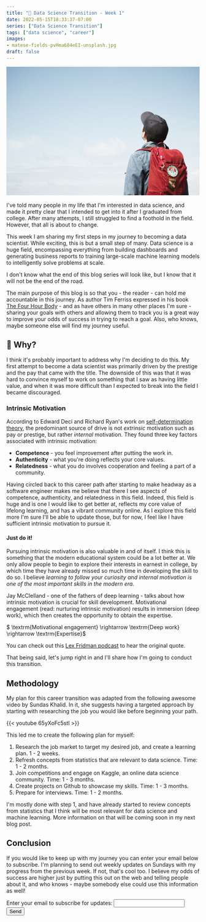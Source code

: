 ```yaml
---
title: "🎉 Data Science Transition - Week 1"
date: 2022-05-15T18:33:37-07:00
series: ["Data Science Transition"]
tags: ["data science", "career"]
images: 
- matese-fields-pvHma684eEI-unsplash.jpg
draft: false
---
```

!["Anticipating the journey"](matese-fields-pvHma684eEI-unsplash.jpg)

I've told many people in my life that I'm interested in data science, and made it pretty clear that I intended to get into it after I graduated from college. After many attempts, I still struggled to find a foothold in the field. However, that all is about to change.

This week I am sharing my first steps in my journey to becoming a data scientist. While exciting, this is but a small step of many. Data science is a huge field, encompassing everything from building dashboards and generating business reports to training large-scale machine learning models to intelligently solve problems at scale.

I don't know what the end of this blog series will look like, but I know that it will not be the end of the road.

The main purpose of this blog is so that you - the reader - can hold me accountable in this journey. As author Tim Ferriss expressed in his book [The Four Hour Body](https://www.amazon.com/4-Hour-Body-Uncommon-Incredible-Superhuman/dp/0307704610) - and as have others in many other places I'm sure - sharing your goals with others and allowing them to track you is a great way to improve your odds of success in trying to reach a goal. Also, who knows, maybe someone else will find my journey useful.

## 🤔 Why?

I think it's probably important to address why I'm deciding to do this. My first attempt to become a data scientist was primarily driven by the prestige and the pay that came with the title. The downside of this was that it was hard to convince myself to work on something that I saw as having little value, and when it was more difficult than I expected to break into the field I became discouraged.

### Intrinsic Motivation

According to Edward Deci and Richard Ryan's work on [self-determination theory](https://en.wikipedia.org/wiki/Self-determination_theory), the predominant source of drive is not *extrinsic* motivation such as pay or prestige, but rather *internal* motivation. They found three key factors associated with intrinsic motivation:

- **Competence** - you feel improvement after putting the work in.
- **Authenticity** - what you're doing reflects your core values.
- **Relatedness** - what you do involves cooperation and feeling a part of a community.

Having circled back to this career path after starting to make headway as a software engineer makes me believe that there I see aspects of competence, authenticity, and relatedness in this field. Indeed, this field is huge and is one I would like to get better at, reflects my core value of lifelong learning, and has a vibrant community online. As I explore this field more I'm sure I'll be able to update those, but for now, I feel like I have sufficient intrinsic motivation to pursue it.

#### Just do it!

Pursuing intrinsic motivation is also valuable in and of itself. I think this is something that the modern educational system could be a lot better at. We only allow people to begin to explore their interests in earnest in college, by which time they have already missed so much time in developing the skill to do so. I believe *learning to follow your curiosity and internal motivation is one of the most important skills in the modern era*.

Jay McClelland - one of the fathers of deep learning - talks about how intrinsic motivation is crucial for skill development. Motivational engagement (read: nurturing intrinsic motivation) results in immersion (deep work), which then creates the opportunity to obtain the expertise.

$ \textrm{Motivational engagement} \rightarrow \textrm{Deep work} \rightarrow \textrm{Expertise}$

You can check out this [Lex Fridman podcast](https://overcast.fm/+eZyDNBwGQ/2:10:53) to hear the original quote.

That being said, let's jump right in and I'll share how I'm going to conduct this transition.

## Methodology

My plan for this career transition was adapted from the following awesome video by Sundas Khalid. In it, she suggests having a targeted approach by starting with researching the job you would like before beginning your path.

{{< youtube 65yXoFc5stI >}}

This led me to create the following plan for myself:

1. Research the job market to target my desired job, and create a learning plan. 1 - 2 weeks.
2. Refresh concepts from statistics that are relevant to data science. Time: 1 - 2 months.
3. Join competitions and engage on Kaggle, an online data science community. Time: 1 - 3 months.
4. Create projects on Github to showcase my skills. Time: 1 - 3 months.
5. Prepare for interviews. Time: 1 - 2 months.

I'm mostly done with step 1, and have already started to review concepts from statistics that I think will be most relevant for data science and machine learning. More information on that will be coming soon in my next blog post.

## Conclusion

If you would like to keep up with my journey you can enter your email below to subscribe. I'm planning to send out weekly updates on Sundays with my progress from the previous week. If not, that's cool too. I believe my odds of success are higher just by putting this out on the web and telling people about it, and who knows - maybe somebody else could use this information as well!

<form
  action="https://formspree.io/f/xwkadlba"
  method="POST"
>
  <label>
    Enter your email to subscribe for updates:
    <input type="email" name="email">
  </label>
  <!-- your other form fields go here -->
  <button type="submit">Send</button>
</form>
